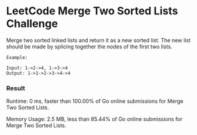 # LeetCode Merge Two Sorted Lists Challenge

Merge two sorted linked lists and return it as a new sorted list. The new list should be made by splicing together the nodes of the first two lists.

```
Example:

Input: 1->2->4, 1->3->4
Output: 1->1->2->3->4->4
```

### Result

Runtime: 0 ms, faster than 100.00% of Go online submissions for Merge Two Sorted Lists.

Memory Usage: 2.5 MB, less than 85.44% of Go online submissions for Merge Two Sorted Lists.
